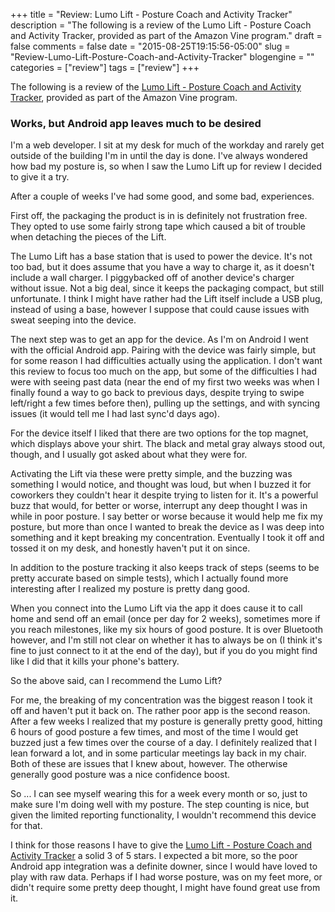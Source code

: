 +++
title = "Review: Lumo Lift - Posture Coach and Activity Tracker"
description = "The following is a review of the Lumo Lift - Posture Coach and Activity Tracker, provided as part of the Amazon Vine program."
draft = false
comments = false
date = "2015-08-25T19:15:56-05:00"
slug = "Review-Lumo-Lift-Posture-Coach-and-Activity-Tracker"
blogengine = ""
categories = ["review"]
tags = ["review"]
+++

<div class="note"><p>The following is a review of the <a href="http://www.amazon.com/dp/B00N9P8GMW?tag=strivinglifen-20">Lumo Lift - Posture Coach and Activity Tracker</a>, provided as part of the Amazon Vine program.</p></div>

<h3>Works, but Android app leaves much to be desired</h3>

<p>I'm a web developer. I sit at my desk for much of the workday and rarely get outside of the building I'm in until the day is done. I've always wondered how bad my posture is, so when I saw the Lumo Lift up for review I decided to give it a try.</p>

<p>After a couple of weeks I've had some good, and some bad, experiences.</p>

<p>First off, the packaging the product is in is definitely not frustration free. They opted to use some fairly strong tape which caused a bit of trouble when detaching the pieces of the Lift.</p>

<p>The Lumo Lift has a base station that is used to power the device. It's not too bad, but it does assume that you have a way to charge it, as it doesn't include a wall charger. I piggybacked off of another device's charger without issue. Not a big deal, since it keeps the packaging compact, but still unfortunate. I think I might have rather had the Lift itself include a USB plug, instead of using a base, however I suppose that could cause issues with sweat seeping into the device.</p>

<p>The next step was to get an app for the device. As I'm on Android I went with the official Android app. Pairing with the device was fairly simple, but for some reason I had difficulties actually using the application. I don't want this review to focus too much on the app, but some of the difficulties I had were with seeing past data (near the end of my first two weeks was when I finally found a way to go back to previous days, despite trying to swipe left/right a few times before then), pulling up the settings, and with syncing issues (it would tell me I had last sync'd days ago).</p>

<p>For the device itself I liked that there are two options for the top magnet, which displays above your shirt. The black and metal gray always stood out, though, and I usually got asked about what they were for.</p>

<p>Activating the Lift via these were pretty simple, and the buzzing was something I would notice, and thought was loud, but when I buzzed it for coworkers they couldn't hear it despite trying to listen for it. It's a powerful buzz that would, for better or worse, interrupt any deep thought I was in while in poor posture. I say better or worse because it would help me fix my posture, but more than once I wanted to break the device as I was deep into something and it kept breaking my concentration. Eventually I took it off and tossed it on my desk, and honestly haven't put it on since.</p>

<p>In addition to the posture tracking it also keeps track of steps (seems to be pretty accurate based on simple tests), which I actually found more interesting after I realized my posture is pretty dang good.</p>

<p>When you connect into the Lumo Lift via the app it does cause it to call home and send off an email (once per day for 2 weeks), sometimes more if you reach milestones, like my six hours of good posture. It is over Bluetooth however, and I'm still not clear on whether it has to always be on (I think it's fine to just connect to it at the end of the day), but if you do you might find like I did that it kills your phone's battery.</p>

<p>So the above said, can I recommend the Lumo Lift?</p>

<p>For me, the breaking of my concentration was the biggest reason I took it off and haven't put it back on. The rather poor app is the second reason. After a few weeks I realized that my posture is generally pretty good, hitting 6 hours of good posture a few times, and most of the time I would get buzzed just a few times over the course of a day. I definitely realized that I lean forward a lot, and in some particular meetings lay back in my chair. Both of these are issues that I knew about, however. The otherwise generally good posture was a nice confidence boost.</p>

<p>So ... I can see myself wearing this for a week every month or so, just to make sure I'm doing well with my posture. The step counting is nice, but given the limited reporting functionality, I wouldn't recommend this device for that.</p>

<p>I think for those reasons I have to give the <a href="http://www.amazon.com/dp/B00N9P8GMW?tag=strivinglifen-20">Lumo Lift - Posture Coach and Activity Tracker</a> a solid 3 of 5 stars. I expected a bit more, so the poor Android app integration was a definite downer, since I would have loved to play with raw data. Perhaps if I had worse posture, was on my feet more, or didn't require some pretty deep thought, I might have found great use from it.</p>
